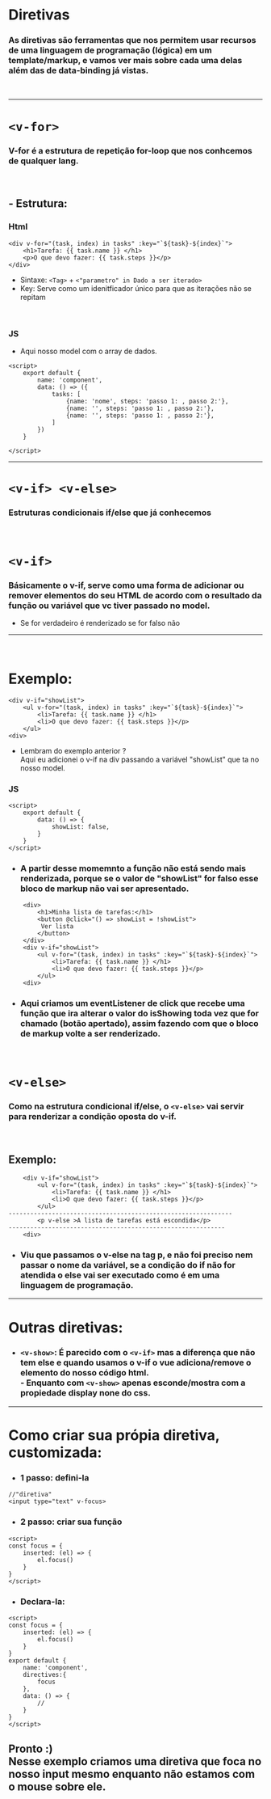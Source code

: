 # Diretivas
### As diretivas são ferramentas que nos permitem usar recursos de uma linguagem de programação (lógica) em um template/markup, e vamos ver mais sobre cada uma delas além das de  data-binding já vistas.

<br>

---

# `<v-for>`
### V-for é a estrutura de repetição for-loop que nos conhcemos de qualquer lang.

<br>

## - Estrutura:

### Html
````
<div v-for="(task, index) in tasks" :key="`${task}-${index}`">
    <h1>Tarefa: {{ task.name }} </h1>
    <p>O que devo fazer: {{ task.steps }}</p>
</div>
````
- Sintaxe: `<Tag>` + `<"parametro" in Dado a ser iterado>` 
- Key: Serve como um idenitficador único para que as iterações não se repitam 
<br>

### JS

- Aqui nosso model com o array de dados.
````
<script>
    export default {
        name: 'component',
        data: () => ({
            tasks: [
                {name: 'nome', steps: 'passo 1: , passo 2:'},
                {name: '', steps: 'passo 1: , passo 2:'},
                {name: '', steps: 'passo 1: , passo 2:'},
            ]
        })
    }

</script>
````
---
# `<v-if> <v-else>` 
### Estruturas condicionais if/else que já conhecemos
<br>

# `<v-if>`
### Básicamente o v-if, serve como uma forma de adicionar ou remover elementos do seu HTML de acordo com o resultado da função ou variável que vc tiver passado no model.
- Se for verdadeiro é renderizado se for falso não 
---
<br>

# Exemplo:
````
<div v-if="showList">
    <ul v-for="(task, index) in tasks" :key="`${task}-${index}`">
        <li>Tarefa: {{ task.name }} </h1>
        <li>O que devo fazer: {{ task.steps }}</p>
    </ul>
<div>

````
- Lembram do exemplo anterior ? <br> Aqui eu adicionei o v-if na div passando a variável "showList" que ta no nosso model.

### JS
````
<script>
    export default {
        data: () => {
            showList: false,
        }
    }
</script>
````
- ### A partir desse momemnto a função não está sendo mais renderizada, porque se o valor de "showList" for falso esse bloco de markup não vai ser apresentado.

````
    <div>
        <h1>Minha lista de tarefas:</h1>
        <button @click="() => showList = !showList">
         Ver lista
        </button>
    </div>
    <div v-if="showList">
        <ul v-for="(task, index) in tasks" :key="`${task}-${index}`">
            <li>Tarefa: {{ task.name }} </h1>
            <li>O que devo fazer: {{ task.steps }}</p>
        </ul>
    <div>

````
- ### Aqui criamos um eventListener de click que recebe uma função que ira alterar o valor do isShowing toda vez que for chamado (botão apertado), assim fazendo com que o bloco de markup volte a ser renderizado.
<br>

# `<v-else>`
### Como na estrutura condicional if/else, o `<v-else>` vai servir para renderizar a condição oposta do v-if.

<br>

## Exemplo:
````
    <div v-if="showList">
        <ul v-for="(task, index) in tasks" :key="`${task}-${index}`">
            <li>Tarefa: {{ task.name }} </h1>
            <li>O que devo fazer: {{ task.steps }}</p>
        </ul>
--------------------------------------------------------------
        <p v-else >A lista de tarefas está escondida</p>
------------------------------------------------------------
    <div>
````
- ### Viu que passamos o v-else na tag p, e não foi preciso nem passar o nome da variável, se a condição do if não for atendida o else vai ser executado como é em uma linguagem de programação.
---
# Outras diretivas:
- ### `<v-show>`: É parecido com o `<v-if>` mas a diferença que não tem else e quando usamos o v-if o vue adiciona/remove o elemento do nosso código html. <br> - Enquanto com `<v-show>` apenas esconde/mostra com a propiedade display none do css.
---
# Como criar sua própia diretiva, customizada:
- ### 1 passo: defini-la
````
//"diretiva"
<input type="text" v-focus>

````

- ### 2 passo: criar sua função

````
<script>
const focus = {
    inserted: (el) => {
        el.focus()
    }
}
</script>
````
- ### Declara-la:
````
<script>
const focus = {
    inserted: (el) => {
        el.focus()
    }
}
export default {
    name: 'component',
    directives:{
        focus
    },
    data: () => {
        //
    }
}
</script>
````
## Pronto :) <br> Nesse exemplo criamos uma diretiva que foca no nosso input mesmo enquanto não estamos com o mouse sobre ele.